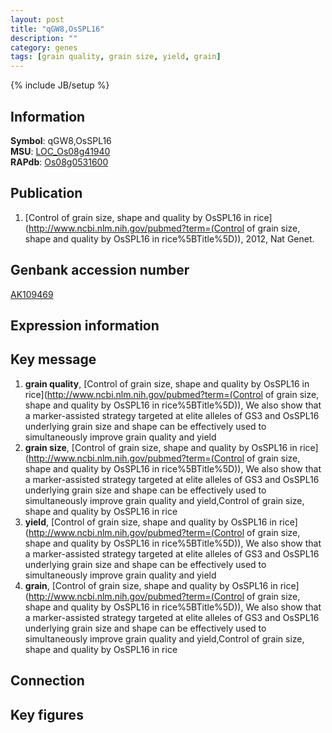 ```yaml
---
layout: post
title: "qGW8,OsSPL16"
description: ""
category: genes
tags: [grain quality, grain size, yield, grain]
---
```

{% include JB/setup %}

## Information
__Symbol__: qGW8,OsSPL16  
__MSU__: [LOC_Os08g41940](http://rice.plantbiology.msu.edu/cgi-bin/ORF_infopage.cgi?orf=LOC_Os08g41940)  
__RAPdb__: [Os08g0531600](http://rapdb.dna.affrc.go.jp/viewer/gbrowse_details/irgsp1?name=Os08g0531600)  

## Publication
1. [Control of grain size, shape and quality by OsSPL16 in rice](http://www.ncbi.nlm.nih.gov/pubmed?term=(Control of grain size, shape and quality by OsSPL16 in rice%5BTitle%5D)), 2012, Nat Genet.

## Genbank accession number
[AK109469](http://www.ncbi.nlm.nih.gov/nuccore/AK109469)

## Expression information

## Key message
1. __grain quality__, [Control of grain size, shape and quality by OsSPL16 in rice](http://www.ncbi.nlm.nih.gov/pubmed?term=(Control of grain size, shape and quality by OsSPL16 in rice%5BTitle%5D)),  We also show that a marker-assisted strategy targeted at elite alleles of GS3 and OsSPL16 underlying grain size and shape can be effectively used to simultaneously improve grain quality and yield
2. __grain size__, [Control of grain size, shape and quality by OsSPL16 in rice](http://www.ncbi.nlm.nih.gov/pubmed?term=(Control of grain size, shape and quality by OsSPL16 in rice%5BTitle%5D)),  We also show that a marker-assisted strategy targeted at elite alleles of GS3 and OsSPL16 underlying grain size and shape can be effectively used to simultaneously improve grain quality and yield,Control of grain size, shape and quality by OsSPL16 in rice
3. __yield__, [Control of grain size, shape and quality by OsSPL16 in rice](http://www.ncbi.nlm.nih.gov/pubmed?term=(Control of grain size, shape and quality by OsSPL16 in rice%5BTitle%5D)),  We also show that a marker-assisted strategy targeted at elite alleles of GS3 and OsSPL16 underlying grain size and shape can be effectively used to simultaneously improve grain quality and yield
4. __grain__, [Control of grain size, shape and quality by OsSPL16 in rice](http://www.ncbi.nlm.nih.gov/pubmed?term=(Control of grain size, shape and quality by OsSPL16 in rice%5BTitle%5D)),  We also show that a marker-assisted strategy targeted at elite alleles of GS3 and OsSPL16 underlying grain size and shape can be effectively used to simultaneously improve grain quality and yield,Control of grain size, shape and quality by OsSPL16 in rice

## Connection

## Key figures


